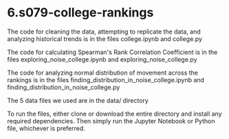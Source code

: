 # 6.s079-college-rankings

The code for cleaning the data, attempting to replicate the data, and analyzing historical trends is in the files college.ipynb and college.py

The code for calculating Spearman's Rank Correlation Coefficient is in the files exploring_noise_college.ipynb and exploring_noise_college.py

The code for analyzing normal distribution of movement across the rankings is in the files finding_distribution_in_noise_college.ipynb and finding_distribution_in_noise_college.py

The 5 data files we used are in the data/ directory

To run the files, either clone or download the entire directory and install any required dependencies. Then simply run the Jupyter Notebook or Python file, whichever is preferred.
